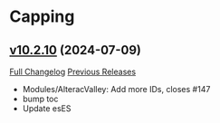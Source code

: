 # Capping

## [v10.2.10](https://github.com/BigWigsMods/Capping/tree/v10.2.10) (2024-07-09)
[Full Changelog](https://github.com/BigWigsMods/Capping/compare/v10.2.9...v10.2.10) [Previous Releases](https://github.com/BigWigsMods/Capping/releases)

- Modules/AlteracValley: Add more IDs, closes #147  
- bump toc  
- Update esES  
